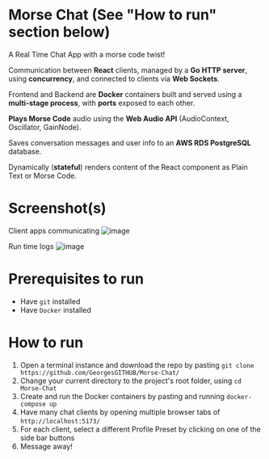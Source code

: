 # Morse Chat (See "How to run" section below)
A Real Time Chat App with a morse code twist!

Communication between **React** clients, managed by a **Go HTTP server**, using **concurrency**, and connected to clients via **Web Sockets**.

Frontend and Backend are **Docker** containers built and served using a **multi-stage process**, with **ports** exposed to each other.

**Plays Morse Code** audio using the **Web Audio API** (AudioContext, Oscillator, GainNode).

Saves conversation messages and user info to an **AWS RDS PostgreSQL** database.

Dynamically (**stateful**) renders content of the React component as Plain Text or Morse Code.


# Screenshot(s)
Client apps communicating
![image](https://github.com/GeorgesGITHUB/Morse-Chat/assets/31967906/1f6c377d-eedd-4fcf-b92e-a5e71ce6c434)


Run time logs
![image](https://github.com/GeorgesGITHUB/Morse-Chat/assets/31967906/3233dc6d-6c61-4b62-a13e-0c950e793b1e)

# Prerequisites to run
- Have `git` installed
- Have `Docker` installed

# How to run
1. Open a terminal instance and download the repo by pasting `git clone https://github.com/GeorgesGITHUB/Morse-Chat/`
2. Change your current directory to the project's root folder, using `cd Morse-Chat`
3. Create and run the Docker containers by pasting and running `docker-compose up`
4. Have many chat clients by opening multiple browser tabs of `http://localhost:5173/`
5. For each client, select a different Profile Preset by clicking on one of the side bar buttons
6. Message away!
